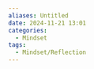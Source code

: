 ```yaml
---
aliases: Untitled
date: 2024-11-21 13:01
categories:
  - Mindset
tags:
  - Mindset/Reflection
---
```


